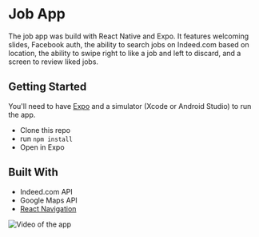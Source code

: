 # Job App

The job app was build with React Native and Expo. It features welcoming slides, Facebook auth, the ability to search jobs on Indeed.com based on location, the ability to swipe right to like a job and left to discard, and a screen to review liked jobs. 

## Getting Started

You'll need to have [Expo](http://expo.io) and a simulator (Xcode or Android Studio) to run the app. 

* Clone this repo
* run `npm install`
* Open in Expo

## Built With

* Indeed.com API
* Google Maps API
* [React Navigation](https://reactnavigation.com)

![Video of the app](http://g.recordit.co/Kpy9A0C7Ek.gif)